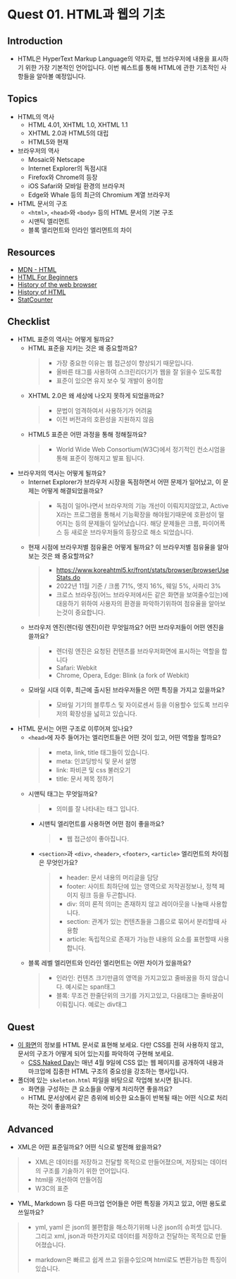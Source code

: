 # Quest 01. HTML과 웹의 기초

## Introduction
* HTML은 HyperText Markup Language의 약자로, 웹 브라우저에 내용을 표시하기 위한 가장 기본적인 언어입니다. 이번 퀘스트를 통해 HTML에 관한 기초적인 사항들을 알아볼 예정입니다.

## Topics
* HTML의 역사
  * HTML 4.01, XHTML 1.0, XHTML 1.1
  * XHTML 2.0과 HTML5의 대립
  * HTML5와 현재
* 브라우저의 역사
  * Mosaic와 Netscape
  * Internet Explorer의 독점시대
  * Firefox와 Chrome의 등장
  * iOS Safari와 모바일 환경의 브라우저
  * Edge와 Whale 등의 최근의 Chromium 계열 브라우저
* HTML 문서의 구조
  * `<html>`, `<head>`와 `<body>` 등의 HTML 문서의 기본 구조
  * 시맨틱 엘리먼트
  * 블록 엘리먼트와 인라인 엘리먼트의 차이

## Resources
* [MDN - HTML](https://developer.mozilla.org/ko/docs/Web/HTML)
* [HTML For Beginners](https://html.com/)
* [History of the web browser](https://en.wikipedia.org/wiki/History_of_the_web_browser)
* [History of HTML](https://en.wikipedia.org/wiki/HTML)
* [StatCounter](https://gs.statcounter.com/)

## Checklist
* HTML 표준의 역사는 어떻게 될까요?
  * HTML 표준을 지키는 것은 왜 중요할까요?
    > * 가장 중요한 이유는 웹 접근성이 향상되기 때문입니다.
    > * 올바른 태그를 사용하여 스크린리더기가 웹을 잘 읽을수 있도록함
    > * 표준이 있으면 유지 보수 및 개발이 용이함
  * XHTML 2.0은 왜 세상에 나오지 못하게 되었을까요?
    > * 문법이 엄격하여서 사용하기가 어려움
    > * 이전 버전과의 호환성을 지원하지 않음
  * HTML5 표준은 어떤 과정을 통해 정해질까요?
    > * World Wide Web Consortium(W3C)에서 정기적인 컨소시엄을 통해 표준이 정해지고 발표 됩니다.
* 브라우저의 역사는 어떻게 될까요?
  * Internet Explorer가 브라우저 시장을 독점하면서 어떤 문제가 일어났고, 이 문제는 어떻게 해결되었을까요?
    > * 독점이 일어나면서 브라우저의 기능 개선이 이뤄지지않았고, Active X라는 프로그램을 통해서 기능확장을 해야됬기때문에 호환성이 떨어지는 등의 문제들이 일어났습니다.
    > 해당 문제들은 크롬, 파이어폭스 등 새로운 브라우저들의 등장으로 해소 되었습니다.
  * 현재 시점에 브라우저별 점유율은 어떻게 될까요? 이 브라우저별 점유율을 알아보는 것은 왜 중요할까요?
    > * https://www.koreahtml5.kr/front/stats/browser/browserUseStats.do
    > * 2022년 11월 기준 / 크롬 71%, 엣지 16%, 웨일 5%, 사파리 3%
    > * 크로스 브라우징(어느 브라우저에서든 같은 화면을 보여줄수있는)에 대응하기 위하여 사용자의 환경을 파악하기위하여 점유율을 알아보는것이 중요합니다.
  * 브라우저 엔진(렌더링 엔진)이란 무엇일까요? 어떤 브라우저들이 어떤 엔진을 쓸까요?
    > * 렌더링 엔진은 요청된 컨텐츠를 브라우저화면에 표시하는 역할을 합니다
    > * Safari: Webkit
    > * Chrome, Opera, Edge: Blink (a fork of Webkit)
  * 모바일 시대 이후, 최근에 출시된 브라우저들은 어떤 특징을 가지고 있을까요?
    > * 모바일 기기의 블루투스 및 자이로센서 등을 이용할수 있도록 브리우저의 확장성을 넓히고 있습니다.
* HTML 문서는 어떤 구조로 이루어져 있나요?
  * `<head>`에 자주 들어가는 엘리먼트들은 어떤 것이 있고, 어떤 역할을 할까요?
    > * meta, link, title 태그들이 있습니다.
    > * meta: 인코딩방식 및 문서 설명
    > * link: 파비콘 및 css 불러오기
    > * title: 문서 제목 정하기
  * 시맨틱 태그는 무엇일까요?
    > * 의미를 잘 나타내는 태그 입니다.
    * 시맨틱 엘리먼트를 사용하면 어떤 점이 좋을까요?
      > * 웹 접근성이 좋아집니다.
    * `<section>`과 `<div>`, `<header>`, `<footer>`, `<article>` 엘리먼트의 차이점은 무엇인가요?
      > * header: 문서 내용의 머리글을 담당
      > * footer: 사이트 최하단에 있는 영역으로 저작권정보나, 정책 페이지 링크 등을 두곤합니다.
      > * div: 의미 론적 의미는 존재하지 않고 레이아웃을 나눌때 사용합니다.
      > * section: 관계가 있는 컨텐츠들을 그룹으로 묶어서 분리할때 사용함
      > * article: 독립적으로 존재가 가능한 내용의 요소를 표현할때 사용합니다.
  * 블록 레벨 엘리먼트와 인라인 엘리먼트는 어떤 차이가 있을까요?
    > * 인라인: 컨텐츠 크기만큼의 영역을 가지고있고 줄바꿈을 하지 않습니다. 예시로는 span태그
    > * 블록: 무조건 한줄단위의 크기를 가지고있고, 다음태그는 줄바꿈이 이뤄집니다. 예로는 div태그

## Quest
* [이 화면](screen.png)의 정보를 HTML 문서로 표현해 보세요. 다만 CSS를 전혀 사용하지 않고, 문서의 구조가 어떻게 되어 있는지를 파악하여 구현해 보세요.
  * [CSS Naked Day](https://css-naked-day.github.io/)는 매년 4월 9일에 CSS 없는 웹 페이지를 공개하여 내용과 마크업에 집중한 HTML 구조의 중요성을 강조하는 행사입니다.
* 폴더에 있는 `skeleton.html` 파일을 바탕으로 작업해 보시면 됩니다.
  * 화면을 구성하는 큰 요소들을 어떻게 처리하면 좋을까요?
  * HTML 문서상에서 같은 층위에 비슷한 요소들이 반복될 때는 어떤 식으로 처리하는 것이 좋을까요?

## Advanced
* XML은 어떤 표준일까요? 어떤 식으로 발전해 왔을까요?
> * XML은 데이터를 저장하고 전달할 목적으로 만들어졌으며, 저장되는 데이터의 구조를 기술하기 위한 언어입니다.
> * html을 개선하여 만들어짐
> * W3C의 표준

* YML, Markdown 등 다른 마크업 언어들은 어떤 특징을 가지고 있고, 어떤 용도로 쓰일까요?

> * yml, yaml 은 json의 불편함을 해소하기위해 나온 json의 슈퍼셋 입니다. 그리고 xml, json과 마찬가지로 데이터를 저장하고 전달하는 목적으로 만들어졌습니다.
>
> * markdown은 빠르고 쉽게 쓰고 읽을수있으며 html로도 변환가능한 특징이 있습니다.
